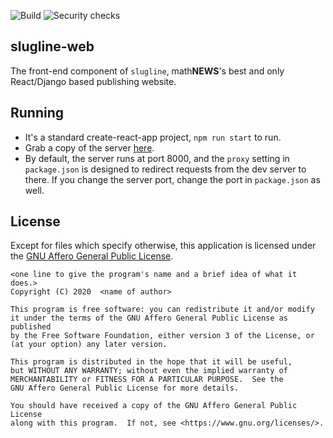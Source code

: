 ![Build](https://github.com/UWmathNEWS/slugline-web/workflows/Build/badge.svg)
![Security checks](https://github.com/UWmathNEWS/slugline-web/workflows/Security%20checks/badge.svg)

## slugline-web
The front-end component of `slugline`, math**NEWS**'s best and only React/Django based publishing website.

## Running
- It's a standard create-react-app project, `npm run start` to run. 
- Grab a copy of the server [here](https://github.com/UWmathNEWS/slugline-api). 
- By default, the server runs at port 8000, and the `proxy` setting in `package.json` is designed to redirect requests from the dev server to there. If you change the server port, change the port in `package.json` as well.

## License
Except for files which specify otherwise, this application is licensed under the [GNU Affero General Public License](https://www.gnu.org/licenses/agpl-3.0.en.html).

```
<one line to give the program's name and a brief idea of what it does.>
Copyright (C) 2020  <name of author>

This program is free software: you can redistribute it and/or modify
it under the terms of the GNU Affero General Public License as published
by the Free Software Foundation, either version 3 of the License, or
(at your option) any later version.

This program is distributed in the hope that it will be useful,
but WITHOUT ANY WARRANTY; without even the implied warranty of
MERCHANTABILITY or FITNESS FOR A PARTICULAR PURPOSE.  See the
GNU Affero General Public License for more details.

You should have received a copy of the GNU Affero General Public License
along with this program.  If not, see <https://www.gnu.org/licenses/>.
```
